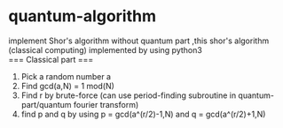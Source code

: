# quantum-algorithm
implement Shor's algorithm without quantum part ,this shor's algorithm (classical computing) implemented by using python3 <br>
=== Classical part ===<br>
<ol>
  <li>Pick a random number a<N /li>
  <li>Find gcd(a,N) = 1 mod(N)</li>
  <li>Find r by brute-force (can use period-finding subroutine in quantum-part/quantum fourier transform)</li>
  <li>find p and q by using p = gcd(a^(r/2)-1,N) and q = gcd(a^(r/2)+1,N)</li>
</ol>



